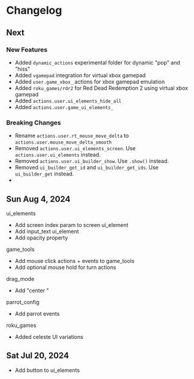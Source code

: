 # Changelog

## Next
### New Features
- Added `dynamic_actions` experimental folder for dynamic "pop" and "hiss"
- Added `vgamepad` integration for virtual xbox gamepad
- Added `user.game_xbox_` actions for xbox gamepad emulation
- Added `roku_games/rdr2` for Red Dead Redemption 2 using virtual xbox gamepad
- Added `actions.user.ui_elements_hide_all`
- Added `actions.user.game_ui_elements_`

### Breaking Changes
- Rename `actions.user.rt_mouse_move_delta` to `actions.user.mouse_move_delta_smooth`
- Removed `actions.user.ui_elements_screen`. Use `actions.user.ui_elements` instead.
- Removed `actions.user.ui_builder_show`. Use `.show()` instead.
- Removed `ui_builder_get_id` and `ui_builder_get_ids`. Use `ui_builder_get` instead.
-

## Sun Aug 4, 2024
ui_elements
- Add screen index param to screen ui_element
- Add input_text ui_element
- Add opacity property

game_tools
- Add mouse click actions + events to game_tools
- Add optional mouse hold for turn actions

drag_mode
- Add "center <target>"

parrot_config
- Add parrot events

roku_games
- Added celeste UI variations

## Sat Jul 20, 2024
- Add button to ui_elements
